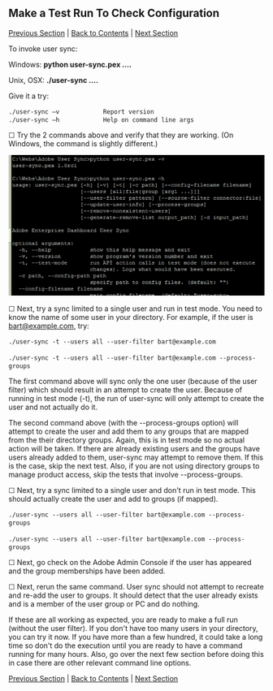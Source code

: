 ## Make a Test Run To Check Configuration

[Previous Section](setup_config_files.md) | [Back to Contents](Contents.md) |  [Next Section](monitoring.md)

To invoke user sync:

Windows:      **python user-sync.pex ….**

Unix, OSX:     **./user-sync ….**


Give it a try:

	./user-sync –v            Report version
	./user-sync –h            Help on command line args

&#9744; Try the 2 commands above and verify that they are working. (On Windows, the command is slightly different.)


![img](images/test_run_screen.png)

&#9744; Next, try a sync limited to a single user and run in test mode.  You need to know the name of some user in your directory.  For example, if the user is bart@example.com, try:


	./user-sync -t --users all --user-filter bart@example.com 

	./user-sync -t --users all --user-filter bart@example.com --process-groups

The first command above will sync only the one user (because of the user filter) which should result in an attempt to create the user.  Because of running in test mode (-t), the run of user-sync will only attempt to create the user and not actually do it.

The second command above (with the --process-groups option) will attempt to create the user and add them to any groups that are mapped from the their directory groups.  Again, this is in test mode so no actual action will be taken.  If there are already existing users and the groups have users already added to them, user-sync may attempt to remove them.  If this is the case, skip the next test.  Also, if you are not using directory groups to manage product access, skip the tests that involve --process-groups.

&#9744; Next, try a sync limited to a single user and don't run in test mode.  This should actually create the user and add to groups (if mapped). 

	./user-sync --users all --user-filter bart@example.com --process-groups

	./user-sync --users all --user-filter bart@example.com --process-groups

&#9744; Next, go check on the Adobe Admin Console if the user has appeared and the group memberships have been added.

&#9744; Next, rerun the same command.  User sync should not attempt to recreate and re-add the user to groups.  It should detect that the user already exists and is a member of the user group or PC and do nothing.

If these are all working as expected, you are ready to make a full run (without the user filter).  If you don't have too many users in your directory, you can try it now.  If you have more than a few hundred, it could take a long time so don't do the execution until you are ready to have a command running for many hours.  Also, go over the next few section before doing this in case there are other relevant command  line options.




[Previous Section](setup_config_files.md) | [Back to Contents](Contents.md) |  [Next Section](monitoring.md)


